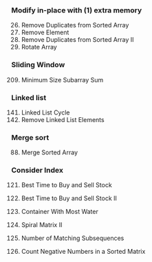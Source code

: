 ### Modify in-place with (1) extra memory
26. Remove Duplicates from Sorted Array
27. Remove Element
80. Remove Duplicates from Sorted Array II
189. Rotate Array

### Sliding Window
209. Minimum Size Subarray Sum

### Linked list
141. Linked List Cycle
203. Remove Linked List Elements

### Merge sort
88. Merge Sorted Array

### Consider Index
121. Best Time to Buy and Sell Stock
122. Best Time to Buy and Sell Stock II


11. Container With Most Water
59. Spiral Matrix II
792. Number of Matching Subsequences
1351. Count Negative Numbers in a Sorted Matrix